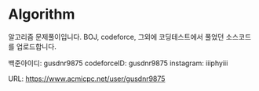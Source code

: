 # Algorithm
알고리즘 문제풀이입니다. BOJ, codeforce, 그외에 코딩테스트에서 풀었던 소스코드를 업로드합니다. 

백준아이디: gusdnr9875
codeforceID: gusdnr9875
instagram: iiiphyiii

URL: https://www.acmicpc.net/user/gusdnr9875

